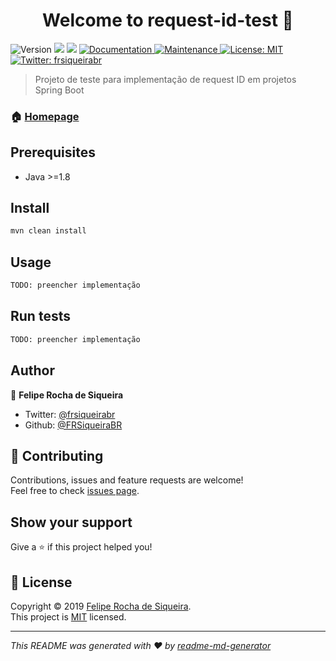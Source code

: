 <h1 align="center">Welcome to request-id-test 👋</h1>
<p>
  <img alt="Version" src="https://img.shields.io/badge/version-1.0.0-blue.svg?cacheSeconds=2592000" />
  <img src="https://img.shields.io/badge/npm-%3E%3D5.5.0-blue.svg" />
  <img src="https://img.shields.io/badge/node-%3E%3D9.3.0-blue.svg" />
  <a href="https://github.com/kefranabg/readme-md-generator#readme" target="_blank">
    <img alt="Documentation" src="https://img.shields.io/badge/documentation-yes-brightgreen.svg" />
  </a>
  <a href="https://github.com/kefranabg/readme-md-generator/graphs/commit-activity" target="_blank">
    <img alt="Maintenance" src="https://img.shields.io/badge/Maintained%3F-yes-green.svg" />
  </a>
  <a href="https://github.com/kefranabg/readme-md-generator/blob/master/LICENSE" target="_blank">
    <img alt="License: MIT" src="https://img.shields.io/github/license/FRSiqueiraBR/request-id-test" />
  </a>
  <a href="https://twitter.com/frsiqueirabr" target="_blank">
    <img alt="Twitter: frsiqueirabr" src="https://img.shields.io/twitter/follow/frsiqueirabr.svg?style=social" />
  </a>
</p>

> Projeto de teste para implementação de request ID em projetos Spring Boot

### 🏠 [Homepage](https://github.com/kefranabg/readme-md-generator#readme)

## Prerequisites

- Java >=1.8

## Install

```sh
mvn clean install
```


## Usage

```sh
TODO: preencher implementação
```

## Run tests

```sh
TODO: preencher implementação
```

## Author

👤 **Felipe Rocha de Siqueira**

* Twitter: [@frsiqueirabr](https://twitter.com/frsiqueirabr)
* Github: [@FRSiqueiraBR](https://github.com/FRSiqueiraBR)

## 🤝 Contributing

Contributions, issues and feature requests are welcome!<br />Feel free to check [issues page](https://github.com/kefranabg/readme-md-generator/issues).

## Show your support

Give a ⭐️ if this project helped you!

## 📝 License

Copyright © 2019 [Felipe Rocha de Siqueira](https://github.com/FRSiqueiraBR).<br />
This project is [MIT](https://github.com/kefranabg/readme-md-generator/blob/master/LICENSE) licensed.

***
_This README was generated with ❤️ by [readme-md-generator](https://github.com/kefranabg/readme-md-generator)_